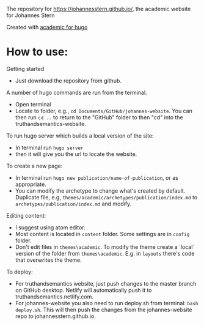The repository for https://johannesstern.github.io/, the academic website for Johannes Stern

Created with [academic for hugo](https://sourcethemes.com/academic/)

# How to use:

Getting started
- Just download the repository from github.

A number of hugo commands are run from the terminal. 
- Open terminal
- Locate to folder, e.g., `cd Documents/GitHub/johannes-website`. You can then run `cd ..` to return to the "GitHub" folder to then "cd" into the truthandsemantics-website.

To run hugo server which builds a local version of the site:
- In terminal run `hugo server`
- then it will give you the url to locate the website. 

To create a new page:
- In terminal run `hugo new publication/name-of-publication`, or as appropriate.
- You can modify the archetype to change what's created by default. Duplicate file, e.g, `themes/academic/archetypes/publication/index.md` to `archetypes/publication/index.md` and modify.

Editing content:
- I suggest using atom editor. 
- Most content is located in `content` folder. Some settings are in `config` folder. 
- Don't edit files in `themes\academic`. To modify the theme create a \`local\` version of the folder from `themes\academic`. E.g. in `layouts` there's code that overwrites the theme.

To deploy:
- For truthandsemantics website, just push changes to the master branch on GitHub desktop. Netlify will automatically push it to truthandsemantics.netlify.com.
- For johannes-website you also need to run deploy.sh from terminal: `bash deploy.sh`. This will then push the changes from the johannes-website repo to johannesstern.github.io. 
